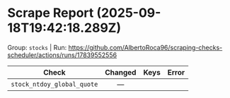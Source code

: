# Scrape Report (2025-09-18T19:42:18.289Z)

Group: `stocks`  |  Run: https://github.com/AlbertoRoca96/scraping-checks-scheduler/actions/runs/17839552556

| Check | Changed | Keys | Error |
|---|:---:|:--|:--|
| `stock_ntdoy_global_quote` | — |  |  |

